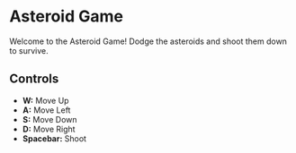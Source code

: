 # Asteroid Game

Welcome to the Asteroid Game! Dodge the asteroids and shoot them down to survive.

## Controls

- **W:** Move Up
- **A:** Move Left
- **S:** Move Down
- **D:** Move Right
- **Spacebar:** Shoot
